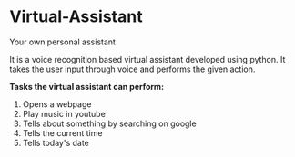 # Virtual-Assistant
Your own personal assistant

It is a voice recognition based virtual assistant developed using python. It takes the user input through voice and performs the given action.

**Tasks the virtual assistant can perform:**

1. Opens a webpage
2. Play music in youtube
3. Tells about something by searching on google
4. Tells the current time
5. Tells today's date




